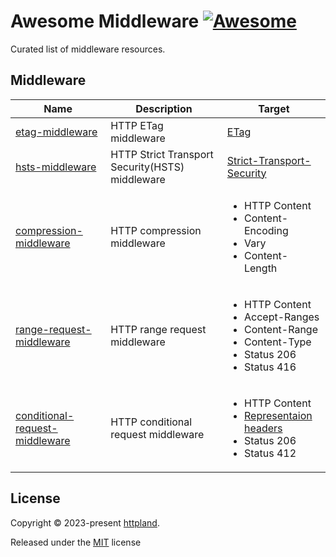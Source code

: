 # Awesome Middleware [![Awesome](https://awesome.re/badge.svg)](https://awesome.re)

Curated list of middleware resources.

## Middleware

| Name                                                                                         | Description                                     | Target                                                                                                                                                       |
| -------------------------------------------------------------------------------------------- | ----------------------------------------------- | ------------------------------------------------------------------------------------------------------------------------------------------------------------ |
| [etag-middleware](https://github.com/httpland/etag-middleware)                               | HTTP ETag middleware                            | [ETag](https://www.rfc-editor.org/rfc/rfc9110.html#section-8.8.3)                                                                                            |
| [hsts-middleware](https://github.com/httpland/hsts-middleware)                               | HTTP Strict Transport Security(HSTS) middleware | [Strict-Transport-Security](https://www.rfc-editor.org/rfc/rfc6797)                                                                                          |
| [compression-middleware](https://github.com/httpland/compression-middleware)                 | HTTP compression middleware                     | <ul><li>HTTP Content</li><li> Content-Encoding</li><li>Vary</li><li>Content-Length</li></ul>                                                                 |
| [range-request-middleware](https://github.com/httpland/range-request-middleware)             | HTTP range request middleware                   | <ul><li>HTTP Content </li><li>Accept-Ranges</li><li>Content-Range</li> <li>Content-Type</li><li>Status 206</li><li>Status 416</li> </ul>                     |
| [conditional-request-middleware](https://github.com/httpland/conditional-request-middleware) | HTTP conditional request middleware             | <ul><li>HTTP Content</li><li> [Representaion headers](https://www.rfc-editor.org/rfc/rfc9110.html#section-8)</li><li>Status 206</li><li>Status 412</li></ul> |

## License

Copyright © 2023-present [httpland](https://github.com/httpland).

Released under the [MIT](./LICENSE) license
